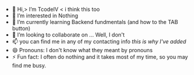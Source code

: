 - 👋 Hi,> I’m TcodeIV < i think this too
- 👀 I’m interested in Nothing
- 🌱 I’m currently learning Backend fundmentals (and how to the TAB button)
- 💞️ I’m looking to collaborate on ... Well, I don't
- 📫 you can find me in any of my contacting info *this is why I've added*
- 😄 Pronouns: I don't know what they meant by pronouns 
- ⚡ Fun fact: I often do nothing and it takes most of my time, so you may find me busy.

<!---
TcodeIV/TcodeIV is a ✨ special ✨ repository because its `README.md` (this file) appears on your GitHub profile.
You can click the Preview link to take a look at your changes.
--->
